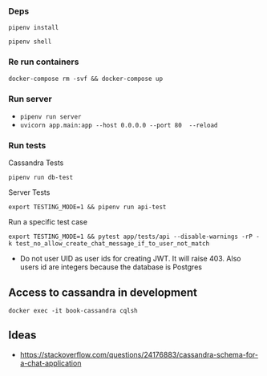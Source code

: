 ### Deps

`pipenv install`

`pipenv shell`

### Re run containers

`docker-compose rm -svf && docker-compose up`

### Run server

- `pipenv run server`
- `uvicorn app.main:app --host 0.0.0.0 --port 80  --reload`

### Run tests

Cassandra Tests

`pipenv run db-test`

Server Tests

`export TESTING_MODE=1 && pipenv run api-test`

Run a specific test case

`export TESTING_MODE=1 && pytest app/tests/api --disable-warnings -rP -k test_no_allow_create_chat_message_if_to_user_not_match`

- Do not user UID as user ids for creating JWT. It will raise 403. Also users id are integers because the database is Postgres

## Access to cassandra in development

`docker exec -it book-cassandra cqlsh`

## Ideas

- https://stackoverflow.com/questions/24176883/cassandra-schema-for-a-chat-application

